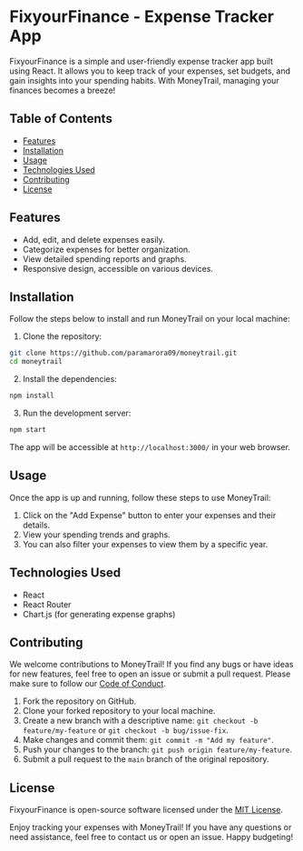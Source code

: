 # FixyourFinance - Expense Tracker App

FixyourFinance is a simple and user-friendly expense tracker app built using React. It allows you to keep track of your expenses, set budgets, and gain insights into your spending habits. With MoneyTrail, managing your finances becomes a breeze!

## Table of Contents

- [Features](#features)
- [Installation](#installation)
- [Usage](#usage)
- [Technologies Used](#technologies-used)
- [Contributing](#contributing)
- [License](#license)

## Features

- Add, edit, and delete expenses easily.
- Categorize expenses for better organization.
- View detailed spending reports and graphs.
- Responsive design, accessible on various devices.

## Installation

Follow the steps below to install and run MoneyTrail on your local machine:

1. Clone the repository:

```bash
git clone https://github.com/paramarora09/moneytrail.git
cd moneytrail
```

2. Install the dependencies:

```bash
npm install
```

3. Run the development server:

```bash
npm start
```

The app will be accessible at `http://localhost:3000/` in your web browser.

## Usage

Once the app is up and running, follow these steps to use MoneyTrail:

1. Click on the "Add Expense" button to enter your expenses and their details.
2. View your spending trends and graphs.
3. You can also filter your expenses to view them by a specific year.

## Technologies Used

- React
- React Router
- Chart.js (for generating expense graphs)

## Contributing

We welcome contributions to MoneyTrail! If you find any bugs or have ideas for new features, feel free to open an issue or submit a pull request. Please make sure to follow our [Code of Conduct](CODE_OF_CONDUCT.md).

1. Fork the repository on GitHub.
2. Clone your forked repository to your local machine.
3. Create a new branch with a descriptive name: `git checkout -b feature/my-feature` or `git checkout -b bug/issue-fix`.
4. Make changes and commit them: `git commit -m "Add my feature"`.
5. Push your changes to the branch: `git push origin feature/my-feature`.
6. Submit a pull request to the `main` branch of the original repository.

## License

FixyourFinance is open-source software licensed under the [MIT License](LICENSE).

Enjoy tracking your expenses with MoneyTrail! If you have any questions or need assistance, feel free to contact us or open an issue. Happy budgeting!
